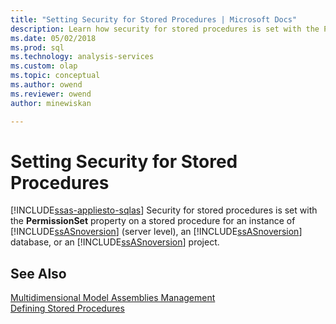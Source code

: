 ```yaml
---
title: "Setting Security for Stored Procedures | Microsoft Docs"
description: Learn how security for stored procedures is set with the PermissionSet property on a stored procedure.
ms.date: 05/02/2018
ms.prod: sql
ms.technology: analysis-services
ms.custom: olap
ms.topic: conceptual
ms.author: owend
ms.reviewer: owend
author: minewiskan

---
```

# Setting Security for Stored Procedures
[!INCLUDE[ssas-appliesto-sqlas](../includes/ssas-appliesto-sqlas.md)]
  Security for stored procedures is set with the **PermissionSet** property on a stored procedure for an instance of [!INCLUDE[ssASnoversion](../includes/ssasnoversion-md.md)] (server level), an [!INCLUDE[ssASnoversion](../includes/ssasnoversion-md.md)] database, or an [!INCLUDE[ssASnoversion](../includes/ssasnoversion-md.md)] project.  
  
## See Also  
 [Multidimensional Model Assemblies Management](../../analysis-services/multidimensional-models/multidimensional-model-assemblies-management.md)   
 [Defining Stored Procedures](../../analysis-services/multidimensional-models-extending-olap-stored-procedures/defining-stored-procedures.md)  
  
  
